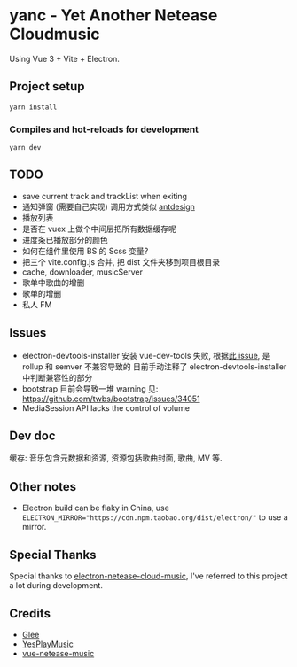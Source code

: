 # yanc - Yet Another Netease Cloudmusic
Using Vue 3 + Vite + Electron.
## Project setup
```
yarn install
```

### Compiles and hot-reloads for development
```
yarn dev
```

## TODO
- save current track and trackList when exiting
- 通知弹窗 (需要自己实现) 调用方式类似 [antdesign](https://2x.antdv.com/components/message-cn)
- 播放列表
- 是否在 vuex 上做个中间层把所有数据缓存呢
- 进度条已播放部分的颜色
- 如何在组件里使用 BS 的 Scss 变量?
- 把三个 vite.config.js 合并, 把 dist 文件夹移到项目根目录
- cache, downloader, musicServer
- 歌单中歌曲的增删
- 歌单的增删
- 私人 FM

## Issues
- electron-devtools-installer 安装 vue-dev-tools 失败, 根据[此 issue](https://github.com/MarshallOfSound/electron-devtools-installer/issues/187), 是 rollup 和 semver 不兼容导致的
  目前手动注释了 electron-devtools-installer 中判断兼容性的部分
- bootstrap 目前会导致一堆 warning 见: https://github.com/twbs/bootstrap/issues/34051
- MediaSession API lacks the control of volume

## Dev doc
缓存:
音乐包含元数据和资源, 资源包括歌曲封面, 歌曲, MV 等.

## Other notes
- Electron build can be flaky in China, use `ELECTRON_MIRROR="https://cdn.npm.taobao.org/dist/electron/"` to use a mirror.

## Special Thanks
Special thanks to [electron-netease-cloud-music](https://github.com/Rocket1184/electron-netease-cloud-music), I've referred to this project a lot during development. 

## Credits
- [Glee](https://github.com/nondanee/Glee)
- [YesPlayMusic](https://github.com/qier222/YesPlayMusic)
- [vue-netease-music](https://github.com/sl1673495/vue-netease-music)
